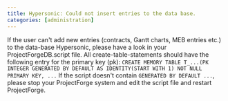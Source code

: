 ```yaml
---
title: Hypersonic: Could not insert entries to the data base.
categories: [administration]
---
```


If the user can't add new entries (contracts, Gantt charts, MEB entries etc.) to the data-base Hypersonic, please have a look in your ProjectForgeDB.script file. All create-table-statements should have the following entry for the primary key (pk): 
`CREATE MEMORY TABLE T_...(PK INTEGER GENERATED BY DEFAULT AS IDENTITY(START WITH 1) NOT NULL PRIMARY KEY, ...` 
If the script doesn't contain `GENERATED BY DEFAULT ...`, please stop your ProjectForge system and edit the script file and restart ProjectForge.